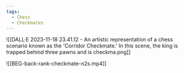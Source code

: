 ```yaml
---
tags:
  - Chess
  - Checkmates
---
```

![[DALL·E 2023-11-18 23.41.12 - An artistic representation of a chess scenario known as the 'Corridor Checkmate.' In this scene, the king is trapped behind three pawns and is checkma.png]]

![[BEG-back-rank-checkmate-n2s.mp4]]